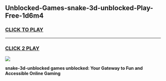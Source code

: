 
## Unblocked-Games-snake-3d-unblocked-Play-Free-1d6m4
<h3>
<a href="https://premium76.site?title=snake-3d-unblocked&ref=18A1">CLICK TO PLAY</a></h3>
<hr>

<h3>
<a href="https://premium76.site?title=snake-3d-unblocked&ref=18A1">CLICK 2 PLAY</a>
  
</h3>

<a href="https://premium76.site?title=snake-3d-unblocked&ref=18A1"><img src="https://clearcache.store/games.png"></a>


**snake-3d-unblocked games unblocked: Your Gateway to Fun and Accessible Online Gaming**

